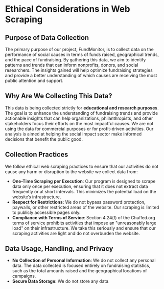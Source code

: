 # Ethical Considerations in Web Scraping

## Purpose of Data Collection

The primary purpose of our project, FundMonitor, is to collect data on the performance of social causes in terms of funds raised, geographical trends, and the pace of fundraising. By gathering this data, we aim to identify patterns and trends that can inform nonprofits, donors, and social researchers. The insights gained will help optimize fundraising strategies and provide a better understanding of which causes are receiving the most public attention and support.

## Why Are We Collecting This Data?

This data is being collected strictly for **educational and research purposes**. The goal is to enhance the understanding of fundraising trends and provide actionable insights that can help organizations, philanthropists, and other stakeholders focus their efforts on the most impactful causes. We are not using the data for commercial purposes or for profit-driven activities. Our analysis is aimed at helping the social impact sector make informed decisions that benefit the public good.

## Collection Practices

We follow ethical web scraping practices to ensure that our activities do not cause any harm or disruption to the website we collect data from:

- **One-Time Scraping per Execution**: Our program is designed to scrape data only once per execution, ensuring that it does not extract data frequently or at short intervals. This minimizes the potential load on the website’s infrastructure.
- **Respect for Restrictions**: We do not bypass password protection, paywalls, or other restricted areas of the website. Our scraping is limited to publicly accessible pages only.
- **Compliance with Terms of Service**: Section 4.24(f) of the Chuffed.org terms of service prohibits activities that impose an "unreasonably large load" on their infrastructure. We take this seriously and ensure that our scraping activities are light and do not overburden the website.

## Data Usage, Handling, and Privacy

- **No Collection of Personal Information**: We do not collect any personal data. The data collected is focused entirely on fundraising statistics, such as the total amounts raised and the geographical locations of campaigns.
- **Secure Data Storage**: We do not store any data.
